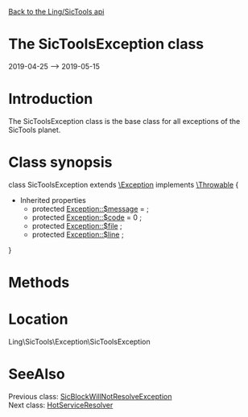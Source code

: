 [Back to the Ling/SicTools api](https://github.com/lingtalfi/SicTools/blob/master/doc/api/Ling/SicTools.md)



The SicToolsException class
================
2019-04-25 --> 2019-05-15






Introduction
============

The SicToolsException class is the base class for all exceptions of the SicTools planet.



Class synopsis
==============


class <span class="pl-k">SicToolsException</span> extends [\Exception](http://php.net/manual/en/class.exception.php) implements [\Throwable](http://php.net/manual/en/class.throwable.php) {

- Inherited properties
    - protected  [Exception::$message](#property-message) =  ;
    - protected  [Exception::$code](#property-code) = 0 ;
    - protected  [Exception::$file](#property-file) ;
    - protected  [Exception::$line](#property-line) ;

}






Methods
==============






Location
=============
Ling\SicTools\Exception\SicToolsException


SeeAlso
==============
Previous class: [SicBlockWillNotResolveException](https://github.com/lingtalfi/SicTools/blob/master/doc/api/Ling/SicTools/Exception/SicBlockWillNotResolveException.md)<br>Next class: [HotServiceResolver](https://github.com/lingtalfi/SicTools/blob/master/doc/api/Ling/SicTools/HotServiceResolver.md)<br>
